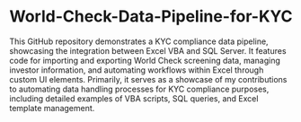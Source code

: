 # World-Check-Data-Pipeline-for-KYC
 This GitHub repository demonstrates a KYC compliance data pipeline, showcasing the integration between Excel VBA and SQL Server. It features code for importing and exporting World Check screening data, managing investor information, and automating workflows within Excel through custom UI elements. Primarily, it serves as a showcase of my contributions to automating data handling processes for KYC compliance purposes, including detailed examples of VBA scripts, SQL queries, and Excel template management.

